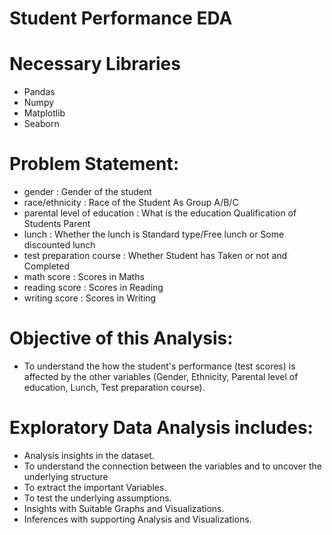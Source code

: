 # Student Performance EDA 

# Necessary Libraries

- Pandas
- Numpy
- Matplotlib
- Seaborn

# Problem Statement:

- gender : Gender of the student
- race/ethnicity : Race of the Student As Group A/B/C
- parental level of education : What is the education Qualification of Students Parent
- lunch : Whether the lunch is Standard type/Free lunch or Some discounted lunch
- test preparation course : Whether Student has Taken or not and Completed
- math score : Scores in Maths
- reading score : Scores in Reading
- writing score : Scores in Writing

# Objective of this Analysis:

- To understand the how the student's performance (test scores) is affected by the other variables (Gender, Ethnicity, Parental level of education, Lunch, Test preparation course).

# Exploratory Data Analysis includes:

- Analysis insights in the dataset.
- To understand the connection between the variables and to uncover the underlying structure
- To extract the important Variables.
- To test the underlying assumptions.
- Insights with Suitable Graphs and Visualizations.
- Inferences with supporting Analysis and Visualizations.
